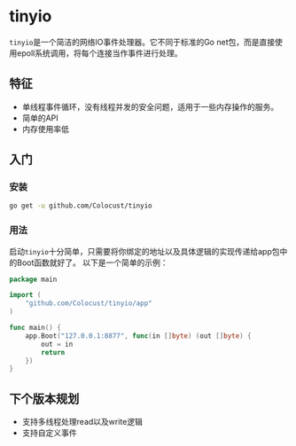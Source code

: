 # tinyio

`tinyio`是一个简洁的网络IO事件处理器。它不同于标准的Go net包，而是直接使用epoll系统调用，将每个连接当作事件进行处理。

## 特征

- 单线程事件循环，没有线程并发的安全问题，适用于一些内存操作的服务。
- 简单的API
- 内存使用率低

## 入门

### 安装
```sh
go get -u github.com/Colocust/tinyio
```

### 用法
启动`tinyio`十分简单，只需要将你绑定的地址以及具体逻辑的实现传递给app包中的Boot函数就好了。
以下是一个简单的示例：
```go
package main

import (
	"github.com/Colocust/tinyio/app"
)

func main() {
	app.Boot("127.0.0.1:8877", func(in []byte) (out []byte) {
		out = in
		return
	})
}

```

## 下个版本规划

- 支持多线程处理read以及write逻辑
- 支持自定义事件



